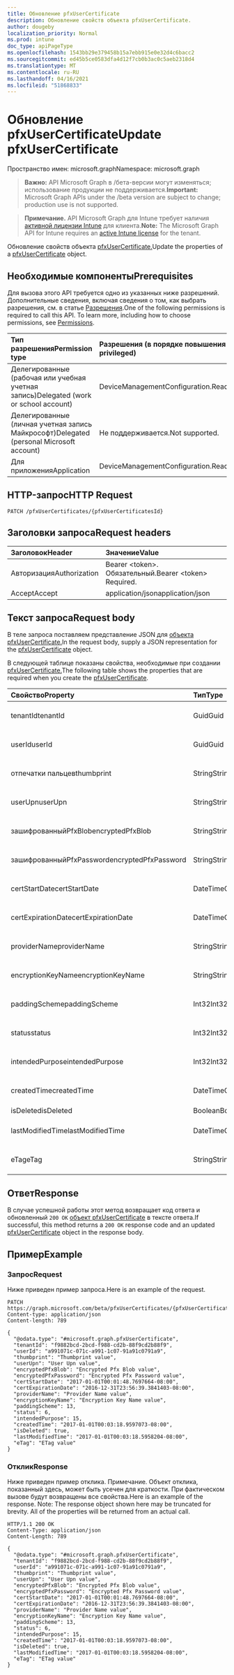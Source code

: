 ```yaml
---
title: Обновление pfxUserCertificate
description: Обновление свойств объекта pfxUserCertificate.
author: dougeby
localization_priority: Normal
ms.prod: intune
doc_type: apiPageType
ms.openlocfilehash: 1543bb29e379458b15a7ebb915e0e32d4c6bacc2
ms.sourcegitcommit: ed45b5ce0583dfa4d12f7cb0b3ac0c5aeb2318d4
ms.translationtype: MT
ms.contentlocale: ru-RU
ms.lasthandoff: 04/16/2021
ms.locfileid: "51868833"
---
```

# <a name="update-pfxusercertificate"></a><span data-ttu-id="2d881-103">Обновление pfxUserCertificate</span><span class="sxs-lookup"><span data-stu-id="2d881-103">Update pfxUserCertificate</span></span>

<span data-ttu-id="2d881-104">Пространство имен: microsoft.graph</span><span class="sxs-lookup"><span data-stu-id="2d881-104">Namespace: microsoft.graph</span></span>

> <span data-ttu-id="2d881-105">**Важно:** API Microsoft Graph в /бета-версии могут изменяться; использование продукции не поддерживается.</span><span class="sxs-lookup"><span data-stu-id="2d881-105">**Important:** Microsoft Graph APIs under the /beta version are subject to change; production use is not supported.</span></span>

> <span data-ttu-id="2d881-106">**Примечание.** API Microsoft Graph для Intune требует наличия [активной лицензии Intune](https://go.microsoft.com/fwlink/?linkid=839381) для клиента.</span><span class="sxs-lookup"><span data-stu-id="2d881-106">**Note:** The Microsoft Graph API for Intune requires an [active Intune license](https://go.microsoft.com/fwlink/?linkid=839381) for the tenant.</span></span>

<span data-ttu-id="2d881-107">Обновление свойств объекта [pfxUserCertificate.](../resources/intune-raimportcerts-pfxusercertificate.md)</span><span class="sxs-lookup"><span data-stu-id="2d881-107">Update the properties of a [pfxUserCertificate](../resources/intune-raimportcerts-pfxusercertificate.md) object.</span></span>

## <a name="prerequisites"></a><span data-ttu-id="2d881-108">Необходимые компоненты</span><span class="sxs-lookup"><span data-stu-id="2d881-108">Prerequisites</span></span>
<span data-ttu-id="2d881-p101">Для вызова этого API требуется одно из указанных ниже разрешений. Дополнительные сведения, включая сведения о том, как выбрать разрешения, см. в статье [Разрешения](/graph/permissions-reference).</span><span class="sxs-lookup"><span data-stu-id="2d881-p101">One of the following permissions is required to call this API. To learn more, including how to choose permissions, see [Permissions](/graph/permissions-reference).</span></span>

|<span data-ttu-id="2d881-111">Тип разрешения</span><span class="sxs-lookup"><span data-stu-id="2d881-111">Permission type</span></span>|<span data-ttu-id="2d881-112">Разрешения (в порядке повышения привилегий)</span><span class="sxs-lookup"><span data-stu-id="2d881-112">Permissions (from least to most privileged)</span></span>|
|:---|:---|
|<span data-ttu-id="2d881-113">Делегированные (рабочая или учебная учетная запись)</span><span class="sxs-lookup"><span data-stu-id="2d881-113">Delegated (work or school account)</span></span>|<span data-ttu-id="2d881-114">DeviceManagementConfiguration.ReadWrite.All</span><span class="sxs-lookup"><span data-stu-id="2d881-114">DeviceManagementConfiguration.ReadWrite.All</span></span>|
|<span data-ttu-id="2d881-115">Делегированные (личная учетная запись Майкрософт)</span><span class="sxs-lookup"><span data-stu-id="2d881-115">Delegated (personal Microsoft account)</span></span>|<span data-ttu-id="2d881-116">Не поддерживается.</span><span class="sxs-lookup"><span data-stu-id="2d881-116">Not supported.</span></span>|
|<span data-ttu-id="2d881-117">Для приложения</span><span class="sxs-lookup"><span data-stu-id="2d881-117">Application</span></span>|<span data-ttu-id="2d881-118">DeviceManagementConfiguration.ReadWrite.All</span><span class="sxs-lookup"><span data-stu-id="2d881-118">DeviceManagementConfiguration.ReadWrite.All</span></span>|

## <a name="http-request"></a><span data-ttu-id="2d881-119">HTTP-запрос</span><span class="sxs-lookup"><span data-stu-id="2d881-119">HTTP Request</span></span>
<!-- {
  "blockType": "ignored"
}
-->
``` http
PATCH /pfxUserCertificates/{pfxUserCertificatesId}
```

## <a name="request-headers"></a><span data-ttu-id="2d881-120">Заголовки запроса</span><span class="sxs-lookup"><span data-stu-id="2d881-120">Request headers</span></span>
|<span data-ttu-id="2d881-121">Заголовок</span><span class="sxs-lookup"><span data-stu-id="2d881-121">Header</span></span>|<span data-ttu-id="2d881-122">Значение</span><span class="sxs-lookup"><span data-stu-id="2d881-122">Value</span></span>|
|:---|:---|
|<span data-ttu-id="2d881-123">Авторизация</span><span class="sxs-lookup"><span data-stu-id="2d881-123">Authorization</span></span>|<span data-ttu-id="2d881-124">Bearer &lt;token&gt;. Обязательный.</span><span class="sxs-lookup"><span data-stu-id="2d881-124">Bearer &lt;token&gt; Required.</span></span>|
|<span data-ttu-id="2d881-125">Accept</span><span class="sxs-lookup"><span data-stu-id="2d881-125">Accept</span></span>|<span data-ttu-id="2d881-126">application/json</span><span class="sxs-lookup"><span data-stu-id="2d881-126">application/json</span></span>|

## <a name="request-body"></a><span data-ttu-id="2d881-127">Текст запроса</span><span class="sxs-lookup"><span data-stu-id="2d881-127">Request body</span></span>
<span data-ttu-id="2d881-128">В теле запроса поставляем представление JSON для [объекта pfxUserCertificate.](../resources/intune-raimportcerts-pfxusercertificate.md)</span><span class="sxs-lookup"><span data-stu-id="2d881-128">In the request body, supply a JSON representation for the [pfxUserCertificate](../resources/intune-raimportcerts-pfxusercertificate.md) object.</span></span>

<span data-ttu-id="2d881-129">В следующей таблице показаны свойства, необходимые при создании [pfxUserCertificate.](../resources/intune-raimportcerts-pfxusercertificate.md)</span><span class="sxs-lookup"><span data-stu-id="2d881-129">The following table shows the properties that are required when you create the [pfxUserCertificate](../resources/intune-raimportcerts-pfxusercertificate.md).</span></span>

|<span data-ttu-id="2d881-130">Свойство</span><span class="sxs-lookup"><span data-stu-id="2d881-130">Property</span></span>|<span data-ttu-id="2d881-131">Тип</span><span class="sxs-lookup"><span data-stu-id="2d881-131">Type</span></span>|<span data-ttu-id="2d881-132">Описание</span><span class="sxs-lookup"><span data-stu-id="2d881-132">Description</span></span>|
|:---|:---|:---|
|<span data-ttu-id="2d881-133">tenantId</span><span class="sxs-lookup"><span data-stu-id="2d881-133">tenantId</span></span>|<span data-ttu-id="2d881-134">Guid</span><span class="sxs-lookup"><span data-stu-id="2d881-134">Guid</span></span>|<span data-ttu-id="2d881-135">Пока не задокументировано.</span><span class="sxs-lookup"><span data-stu-id="2d881-135">Not yet documented</span></span>|
|<span data-ttu-id="2d881-136">userId</span><span class="sxs-lookup"><span data-stu-id="2d881-136">userId</span></span>|<span data-ttu-id="2d881-137">Guid</span><span class="sxs-lookup"><span data-stu-id="2d881-137">Guid</span></span>|<span data-ttu-id="2d881-138">Пока не задокументировано.</span><span class="sxs-lookup"><span data-stu-id="2d881-138">Not yet documented</span></span>|
|<span data-ttu-id="2d881-139">отпечатки пальцев</span><span class="sxs-lookup"><span data-stu-id="2d881-139">thumbprint</span></span>|<span data-ttu-id="2d881-140">String</span><span class="sxs-lookup"><span data-stu-id="2d881-140">String</span></span>|<span data-ttu-id="2d881-141">Пока не задокументировано.</span><span class="sxs-lookup"><span data-stu-id="2d881-141">Not yet documented</span></span>|
|<span data-ttu-id="2d881-142">userUpn</span><span class="sxs-lookup"><span data-stu-id="2d881-142">userUpn</span></span>|<span data-ttu-id="2d881-143">String</span><span class="sxs-lookup"><span data-stu-id="2d881-143">String</span></span>|<span data-ttu-id="2d881-144">Пока не задокументировано.</span><span class="sxs-lookup"><span data-stu-id="2d881-144">Not yet documented</span></span>|
|<span data-ttu-id="2d881-145">зашифрованныйPfxBlob</span><span class="sxs-lookup"><span data-stu-id="2d881-145">encryptedPfxBlob</span></span>|<span data-ttu-id="2d881-146">String</span><span class="sxs-lookup"><span data-stu-id="2d881-146">String</span></span>|<span data-ttu-id="2d881-147">Пока не задокументировано.</span><span class="sxs-lookup"><span data-stu-id="2d881-147">Not yet documented</span></span>|
|<span data-ttu-id="2d881-148">зашифрованныйPfxPassword</span><span class="sxs-lookup"><span data-stu-id="2d881-148">encryptedPfxPassword</span></span>|<span data-ttu-id="2d881-149">String</span><span class="sxs-lookup"><span data-stu-id="2d881-149">String</span></span>|<span data-ttu-id="2d881-150">Пока не задокументировано.</span><span class="sxs-lookup"><span data-stu-id="2d881-150">Not yet documented</span></span>|
|<span data-ttu-id="2d881-151">certStartDate</span><span class="sxs-lookup"><span data-stu-id="2d881-151">certStartDate</span></span>|<span data-ttu-id="2d881-152">DateTimeOffset</span><span class="sxs-lookup"><span data-stu-id="2d881-152">DateTimeOffset</span></span>|<span data-ttu-id="2d881-153">Пока не задокументировано.</span><span class="sxs-lookup"><span data-stu-id="2d881-153">Not yet documented</span></span>|
|<span data-ttu-id="2d881-154">certExpirationDate</span><span class="sxs-lookup"><span data-stu-id="2d881-154">certExpirationDate</span></span>|<span data-ttu-id="2d881-155">DateTimeOffset</span><span class="sxs-lookup"><span data-stu-id="2d881-155">DateTimeOffset</span></span>|<span data-ttu-id="2d881-156">Пока не задокументировано.</span><span class="sxs-lookup"><span data-stu-id="2d881-156">Not yet documented</span></span>|
|<span data-ttu-id="2d881-157">providerName</span><span class="sxs-lookup"><span data-stu-id="2d881-157">providerName</span></span>|<span data-ttu-id="2d881-158">String</span><span class="sxs-lookup"><span data-stu-id="2d881-158">String</span></span>|<span data-ttu-id="2d881-159">Пока не задокументировано.</span><span class="sxs-lookup"><span data-stu-id="2d881-159">Not yet documented</span></span>|
|<span data-ttu-id="2d881-160">encryptionKeyName</span><span class="sxs-lookup"><span data-stu-id="2d881-160">encryptionKeyName</span></span>|<span data-ttu-id="2d881-161">String</span><span class="sxs-lookup"><span data-stu-id="2d881-161">String</span></span>|<span data-ttu-id="2d881-162">Пока не задокументировано.</span><span class="sxs-lookup"><span data-stu-id="2d881-162">Not yet documented</span></span>|
|<span data-ttu-id="2d881-163">paddingScheme</span><span class="sxs-lookup"><span data-stu-id="2d881-163">paddingScheme</span></span>|<span data-ttu-id="2d881-164">Int32</span><span class="sxs-lookup"><span data-stu-id="2d881-164">Int32</span></span>|<span data-ttu-id="2d881-165">Пока не задокументировано.</span><span class="sxs-lookup"><span data-stu-id="2d881-165">Not yet documented</span></span>|
|<span data-ttu-id="2d881-166">status</span><span class="sxs-lookup"><span data-stu-id="2d881-166">status</span></span>|<span data-ttu-id="2d881-167">Int32</span><span class="sxs-lookup"><span data-stu-id="2d881-167">Int32</span></span>|<span data-ttu-id="2d881-168">Пока не задокументировано.</span><span class="sxs-lookup"><span data-stu-id="2d881-168">Not yet documented</span></span>|
|<span data-ttu-id="2d881-169">intendedPurpose</span><span class="sxs-lookup"><span data-stu-id="2d881-169">intendedPurpose</span></span>|<span data-ttu-id="2d881-170">Int32</span><span class="sxs-lookup"><span data-stu-id="2d881-170">Int32</span></span>|<span data-ttu-id="2d881-171">Пока не задокументировано.</span><span class="sxs-lookup"><span data-stu-id="2d881-171">Not yet documented</span></span>|
|<span data-ttu-id="2d881-172">createdTime</span><span class="sxs-lookup"><span data-stu-id="2d881-172">createdTime</span></span>|<span data-ttu-id="2d881-173">DateTimeOffset</span><span class="sxs-lookup"><span data-stu-id="2d881-173">DateTimeOffset</span></span>|<span data-ttu-id="2d881-174">Пока не задокументировано.</span><span class="sxs-lookup"><span data-stu-id="2d881-174">Not yet documented</span></span>|
|<span data-ttu-id="2d881-175">isDeleted</span><span class="sxs-lookup"><span data-stu-id="2d881-175">isDeleted</span></span>|<span data-ttu-id="2d881-176">Boolean</span><span class="sxs-lookup"><span data-stu-id="2d881-176">Boolean</span></span>|<span data-ttu-id="2d881-177">Н/Д</span><span class="sxs-lookup"><span data-stu-id="2d881-177">Not yet documented</span></span>|
|<span data-ttu-id="2d881-178">lastModifiedTime</span><span class="sxs-lookup"><span data-stu-id="2d881-178">lastModifiedTime</span></span>|<span data-ttu-id="2d881-179">DateTimeOffset</span><span class="sxs-lookup"><span data-stu-id="2d881-179">DateTimeOffset</span></span>|<span data-ttu-id="2d881-180">Пока не задокументировано.</span><span class="sxs-lookup"><span data-stu-id="2d881-180">Not yet documented</span></span>|
|<span data-ttu-id="2d881-181">eTag</span><span class="sxs-lookup"><span data-stu-id="2d881-181">eTag</span></span>|<span data-ttu-id="2d881-182">String</span><span class="sxs-lookup"><span data-stu-id="2d881-182">String</span></span>|<span data-ttu-id="2d881-183">Пока не задокументировано.</span><span class="sxs-lookup"><span data-stu-id="2d881-183">Not yet documented</span></span>|



## <a name="response"></a><span data-ttu-id="2d881-184">Ответ</span><span class="sxs-lookup"><span data-stu-id="2d881-184">Response</span></span>
<span data-ttu-id="2d881-185">В случае успешной работы этот метод возвращает код ответа и обновленный `200 OK` [объект pfxUserCertificate](../resources/intune-raimportcerts-pfxusercertificate.md) в тексте ответа.</span><span class="sxs-lookup"><span data-stu-id="2d881-185">If successful, this method returns a `200 OK` response code and an updated [pfxUserCertificate](../resources/intune-raimportcerts-pfxusercertificate.md) object in the response body.</span></span>

## <a name="example"></a><span data-ttu-id="2d881-186">Пример</span><span class="sxs-lookup"><span data-stu-id="2d881-186">Example</span></span>

### <a name="request"></a><span data-ttu-id="2d881-187">Запрос</span><span class="sxs-lookup"><span data-stu-id="2d881-187">Request</span></span>
<span data-ttu-id="2d881-188">Ниже приведен пример запроса.</span><span class="sxs-lookup"><span data-stu-id="2d881-188">Here is an example of the request.</span></span>
``` http
PATCH https://graph.microsoft.com/beta/pfxUserCertificates/{pfxUserCertificatesId}
Content-type: application/json
Content-length: 789

{
  "@odata.type": "#microsoft.graph.pfxUserCertificate",
  "tenantId": "f9882bcd-2bcd-f988-cd2b-88f9cd2b88f9",
  "userId": "a991071c-071c-a991-1c07-91a91c0791a9",
  "thumbprint": "Thumbprint value",
  "userUpn": "User Upn value",
  "encryptedPfxBlob": "Encrypted Pfx Blob value",
  "encryptedPfxPassword": "Encrypted Pfx Password value",
  "certStartDate": "2017-01-01T00:01:48.7697664-08:00",
  "certExpirationDate": "2016-12-31T23:56:39.3841403-08:00",
  "providerName": "Provider Name value",
  "encryptionKeyName": "Encryption Key Name value",
  "paddingScheme": 13,
  "status": 6,
  "intendedPurpose": 15,
  "createdTime": "2017-01-01T00:03:18.9597073-08:00",
  "isDeleted": true,
  "lastModifiedTime": "2017-01-01T00:03:18.5958204-08:00",
  "eTag": "ETag value"
}
```

### <a name="response"></a><span data-ttu-id="2d881-189">Отклик</span><span class="sxs-lookup"><span data-stu-id="2d881-189">Response</span></span>
<span data-ttu-id="2d881-p102">Ниже приведен пример отклика. Примечание. Объект отклика, показанный здесь, может быть усечен для краткости. При фактическом вызове будут возвращены все свойства.</span><span class="sxs-lookup"><span data-stu-id="2d881-p102">Here is an example of the response. Note: The response object shown here may be truncated for brevity. All of the properties will be returned from an actual call.</span></span>
``` http
HTTP/1.1 200 OK
Content-Type: application/json
Content-Length: 789

{
  "@odata.type": "#microsoft.graph.pfxUserCertificate",
  "tenantId": "f9882bcd-2bcd-f988-cd2b-88f9cd2b88f9",
  "userId": "a991071c-071c-a991-1c07-91a91c0791a9",
  "thumbprint": "Thumbprint value",
  "userUpn": "User Upn value",
  "encryptedPfxBlob": "Encrypted Pfx Blob value",
  "encryptedPfxPassword": "Encrypted Pfx Password value",
  "certStartDate": "2017-01-01T00:01:48.7697664-08:00",
  "certExpirationDate": "2016-12-31T23:56:39.3841403-08:00",
  "providerName": "Provider Name value",
  "encryptionKeyName": "Encryption Key Name value",
  "paddingScheme": 13,
  "status": 6,
  "intendedPurpose": 15,
  "createdTime": "2017-01-01T00:03:18.9597073-08:00",
  "isDeleted": true,
  "lastModifiedTime": "2017-01-01T00:03:18.5958204-08:00",
  "eTag": "ETag value"
}
```




